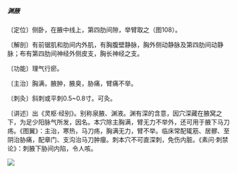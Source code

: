 ##### 渊腋

〔定位〕侧卧，在腋中线上，第四肋间隙，举臂取之（图108）。

〔解剖〕有前锯肌和肋间内外肌，有胸腹壁静脉，胸外侧动静脉及第四肋间动静脉；布有第四肋间神经外侧皮支，胸长神经之支。

〔功能〕理气行瘀。

〔主治〕胸满，腋肿，腋臭，胁痛，臂痛不举。

〔刺灸〕斜刺或平刺0.5~0.8寸。可灸。

〔讲述〕出《灵枢·经别》。别称泉腋、渊液。渊有深的含意，因穴深藏在腋窝之下，为足少阳脉气所发，因名。本穴除主胸满，臂无力不举外，还可用于腋下马刀疡。《图翼》：主治，寒热，马刀疡，胸满无力，臂不举。临床常配辄筋、居髎、至阴治胁痛，配章门、支沟治马刀肿癭。刺本穴不可直深刺，免伤内脏。《素问·刺禁论》：刺腋下胁间内陷，令人咳。

![](img/图108.jpg)

